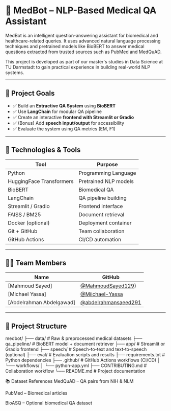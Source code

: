 # 🧠 MedBot – NLP-Based Medical QA Assistant

MedBot is an intelligent question-answering assistant for biomedical and healthcare-related queries. It uses advanced natural language processing techniques and pretrained models like BioBERT to answer medical questions extracted from trusted sources such as PubMed and MedQuAD.

This project is developed as part of our master's studies in Data Science at TU Darmstadt to gain practical experience in building real-world NLP systems.

---

## 📌 Project Goals

- ✅ Build an **Extractive QA System** using **BioBERT**
- ✅ Use **LangChain** for modular QA pipeline
- ✅ Create an interactive **frontend with Streamlit or Gradio**
- ✅ (Bonus) Add **speech input/output** for accessibility
- ✅ Evaluate the system using QA metrics (EM, F1)

---

## 🧰 Technologies & Tools

| Tool                | Purpose                              |
|---------------------|--------------------------------------|
| Python              | Programming Language                 |
| HuggingFace Transformers | Pretrained NLP models         |
| BioBERT             | Biomedical QA                        |
| LangChain           | QA pipeline building                 |
| Streamlit / Gradio  | Frontend interface                   |
| FAISS / BM25        | Document retrieval                   |
| Docker (optional)   | Deployment container                 |
| Git + GitHub        | Team collaboration                   |
| GitHub Actions      | CI/CD automation                     |

---

## 👨‍💻 Team Members

| Name | GitHub |
|------|--------|
| [Mahmoud Sayed]     | [@MahmoudSayed129](https://github.com/MahmoudSayed129))     |
| [Michael Yassa]     | [@Miichael-Yassa](https://github.com/Miichael-Yassa)     |
| [Abdelrahman Abdelgawad]     | [@abdelrahmansaeed291](https://github.com/abdelrahmansaeed291)     |

---

## 📁 Project Structure

medbot/
├── data/ # Raw & preprocessed medical datasets
├── qa_pipeline/ # BioBERT model + document retriever
├── app/ # Streamlit or Gradio frontend
├── speech/ # Speech-to-text and text-to-speech (optional)
├── eval/ # Evaluation scripts and results
├── requirements.txt # Python dependencies
├── .github/ # GitHub Actions workflows (CI/CD)
│ └── workflows/
│ └── python-app.yml
├── CONTRIBUTING.md # Collaboration workflow
└── README.md # Project documentation

📚 Dataset References
MedQuAD – QA pairs from NIH & NLM

PubMed – Biomedical articles

BioASQ – Optional biomedical QA dataset

